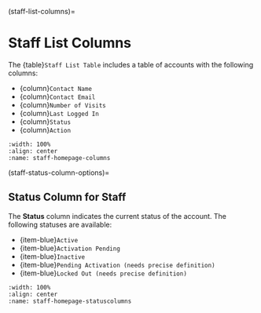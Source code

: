 
(staff-list-columns)=
# Staff List Columns

The {table}`Staff List Table` includes a table of accounts with the following columns:

- {column}`Contact Name`
- {column}`Contact Email`
- {column}`Number of Visits`
- {column}`Last Logged In`
- {column}`Status`
- {column}`Action`


```{lazyfigure} ../../../_static/solo_app/User/Staff/staff-homepage-columns.webp
:width: 100%
:align: center
:name: staff-homepage-columns
```

(staff-status-column-options)=
## Status Column for Staff

The **Status** column indicates the current status of the account. The following statuses are available:

- {item-blue}`Active`
- {item-blue}`Activation Pending`
- {item-blue}`Inactive`
- {item-blue}`Pending Activation (needs precise definition)`
- {item-blue}`Locked Out (needs precise definition)`

```{lazyfigure} ../../_static/solo_app/User/Staff/staff-homepage-columns-status-column.webp
:width: 100%
:align: center
:name: staff-homepage-statuscolumns
```